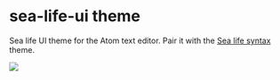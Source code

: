 # sea-life-ui theme
Sea life UI theme for the Atom text editor. Pair it with the [Sea life syntax](https://github.com/flagpoonage/sea-life-syntax) theme.

![](http://i.imgur.com/yHe5f5T.png)
